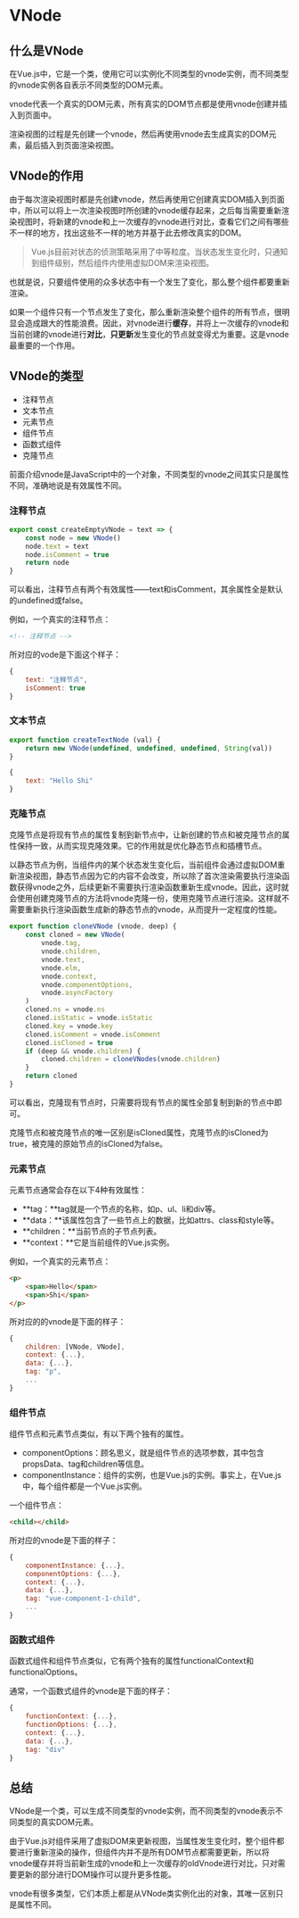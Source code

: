 # VNode

## 什么是VNode

在Vue.js中，它是一个类，使用它可以实例化不同类型的vnode实例，而不同类型的vnode实例各自表示不同类型的DOM元素。

vnode代表一个真实的DOM元素，所有真实的DOM节点都是使用vnode创建并插入到页面中。

渲染视图的过程是先创建一个vnode，然后再使用vnode去生成真实的DOM元素，最后插入到页面渲染视图。

## VNode的作用

由于每次渲染视图时都是先创建vnode，然后再使用它创建真实DOM插入到页面中，所以可以将上一次渲染视图时所创建的vnode缓存起来，之后每当需要重新渲染视图时，将新建的vnode和上一次缓存的vnode进行对比，查看它们之间有哪些不一样的地方，找出这些不一样的地方并基于此去修改真实的DOM。

> Vue.js目前对状态的侦测策略采用了中等粒度。当状态发生变化时，只通知到组件级别，然后组件内使用虚拟DOM来渲染视图。

也就是说，只要组件使用的众多状态中有一个发生了变化，那么整个组件都要重新渲染。

如果一个组件只有一个节点发生了变化，那么重新渲染整个组件的所有节点，很明显会造成跟大的性能浪费。因此，对vnode进行**缓存**，并将上一次缓存的vnode和当前创建的vnode进行**对比**，**只更新**发生变化的节点就变得尤为重要。这是vnode最重要的一个作用。

## VNode的类型

- 注释节点
- 文本节点
- 元素节点
- 组件节点
- 函数式组件
- 克隆节点

前面介绍vnode是JavaScript中的一个对象，不同类型的vnode之间其实只是属性不同，准确地说是有效属性不同。

### 注释节点

```js
export const createEmptyVNode = text => {
    const node = new VNode()
    node.text = text
    node.isComment = true
    return node
}
```

可以看出，注释节点有两个有效属性——text和isComment，其余属性全是默认的undefined或false。

例如，一个真实的注释节点：

```html
<!-- 注释节点 -->
```

所对应的vode是下面这个样子：

```js
{
    text: "注释节点",
    isComment: true
}
```

### 文本节点

```js
export function createTextNode (val) {
    return new VNode(undefined, undefined, undefined, String(val))
}
```

```js
{
    text: "Hello Shi"
}
```

### 克隆节点

克隆节点是将现有节点的属性复制到新节点中，让新创建的节点和被克隆节点的属性保持一致，从而实现克隆效果。它的作用就是优化静态节点和插槽节点。

以静态节点为例，当组件内的某个状态发生变化后，当前组件会通过虚拟DOM重新渲染视图，静态节点因为它的内容不会改变，所以除了首次渲染需要执行渲染函数获得vnode之外，后续更新不需要执行渲染函数重新生成vnode。因此，这时就会使用创建克隆节点的方法将vnode克隆一份，使用克隆节点进行渲染。这样就不需要重新执行渲染函数生成新的静态节点的vnode，从而提升一定程度的性能。

```js
export function cloneVNode (vnode, deep) {
	const cloned = new VNode(
    	vnode.tag,
        vnode.children,
        vnode.text,
        vnode.elm,
        vnode.context,
        vnode.componentOptions,
        vnode.asyncFactory
    )
    cloned.ns = vnode.ns
    cloned.isStatic = vnode.isStatic
    cloned.key = vnode.key
    cloned.isComment = vnode.isComment
    cloned.isCloned = true
    if (deep && vnode.children) {
        cloned.children = cloneVNodes(vnode.children)
    }
    return cloned
}
```

可以看出，克隆现有节点时，只需要将现有节点的属性全部复制到新的节点中即可。

克隆节点和被克隆节点的唯一区别是isCloned属性，克隆节点的isCloned为true，被克隆的原始节点的isCloned为false。

### 元素节点

元素节点通常会存在以下4种有效属性：

- **tag：**tag就是一个节点的名称，如p、ul、li和div等。
- **data：**该属性包含了一些节点上的数据，比如attrs、class和style等。
- **children：**当前节点的子节点列表。
- **context：**它是当前组件的Vue.js实例。

例如，一个真实的元素节点：

```html
<p>
    <span>Hello</span>
    <span>Shi</span>
</p>
```

所对应的的vnode是下面的样子：

```js
{
    children: [VNode, VNode],
    context: {...},
    data: {...},
    tag: "p",
    ...
}
```

### 组件节点

组件节点和元素节点类似，有以下两个独有的属性。

- componentOptions：顾名思义，就是组件节点的选项参数，其中包含propsData、tag和children等信息。
- componentInstance：组件的实例，也是Vue.js的实例。事实上，在Vue.js中，每个组件都是一个Vue.js实例。

一个组件节点：

```html
<child></child>
```

所对应的vnode是下面的样子：

```js
{
    componentInstance: {...},
    componentOptions: {...},
    context: {...},
    data: {...},
    tag: "vue-component-1-child",
    ...
}
```

### 函数式组件

函数式组件和组件节点类似，它有两个独有的属性functionalContext和functionalOptions。

通常，一个函数式组件的vnode是下面的样子：

```js
{
    functionContext: {...},
    functionOptions: {...},
    context: {...},
    data: {...},
    tag: "div"
}
```

## 总结

VNode是一个类，可以生成不同类型的vnode实例，而不同类型的vnode表示不同类型的真实DOM元素。

由于Vue.js对组件采用了虚拟DOM来更新视图，当属性发生变化时，整个组件都要进行重新渲染的操作，但组件内并不是所有DOM节点都需要更新，所以将vnode缓存并将当前新生成的vnode和上一次缓存的oldVnode进行对比，只对需要更新的部分进行DOM操作可以提升更多性能。

vnode有很多类型，它们本质上都是从VNode类实例化出的对象，其唯一区别只是属性不同。





